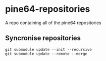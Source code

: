 # pine64-repositories
A repo containing all of the pine64 repositories

## Syncronise repositories

```
git submodule update --init --recursive
git submodule update --remote --merge
```
